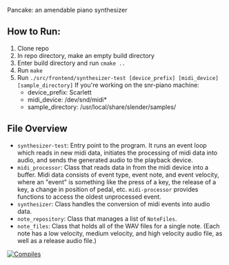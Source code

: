 Pancake: an amendable piano synthesizer

## How to Run:
1. Clone repo
2. In repo directory, make an empty build directory
3. Enter build directory and run `cmake ..`
4. Run `make`
5. Run `./src/frontend/synthesizer-test [device_prefix] [midi_device] [sample_directory]`
    If you're working on the snr-piano machine:
    - device_prefix: Scarlett
    - midi_device: /dev/snd/midi*
    - sample_directory: /usr/local/share/slender/samples/

## File Overview
- `synthesizer-test`: Entry point to the program. It runs an event loop which reads in new midi data, initiates the processing of midi data into audio, and sends the generated audio to the playback device.
- `midi_processor`: Class that reads data in from the midi device into a buffer. Midi data consists of event type, event note, and event velocity, where an "event" is something like the press of a key, the release of a key, a change in position of pedal, etc. `midi-processor` provides functions to access the oldest unprocessed event.
- `synthesizer`: Class handles the conversion of midi events into audio data.
- `note_repository`: Class that manages a list of `NoteFiles`.
- `note_files`: Class that holds all of the WAV files for a single note. (Each note has a low velocity, medium velocity, and high velocity audio file, as well as a release audio file.)


[![Compiles](https://github.com/stanford-stagecast/pancake/workflows/Compile/badge.svg?event=push)](https://github.com/stanford-stagecast/pancake/actions)
